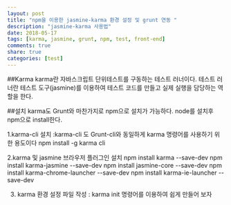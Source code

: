 ```yaml
---
layout: post
title: "npm을 이용한 jasmine-karma 환경 설정 및 grunt 연동 "
description: "jasmine-karma 사용법"
date: 2018-05-17
tags: [karma, jasmine, grunt, npm, test, front-end]
comments: true
share: true
categories: [test]
---
```

##Karma
karma란 자바스크립트 단위테스트를 구동하는 테스트 러너이다.
테스트 러너란 테스트 도구(jasmine)를 이용하여 테스트 코드를 만들고 실제 실행을 담당하는 역할을 한다.

##설치
karma도 Grunt와 마찬가지로 npm으로 설치가 가능하다. node를 설치후 npm으로 install한다.

1.karma-cli 설치
:karma-cli 도 Grunt-cli와 동일하게 karma 명령어를 사용하기 위한 용도이다
   npm install -g karma cli

2.karma 및 jasmine 브라우저 플러그인 설치
npm install karma --save-dev
npm install karma-jasmine --save-dev
npm install jasmine-core --save-dev
npm install karma-chrome-launcher --save-dev
npm install karma-ie-launcher --save-dev

3. karma 환경 설정 파일 작성
: karma init 명령어를 이용하여 쉽게 만들어 보자

